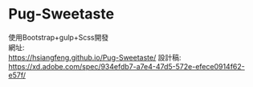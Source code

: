 # Pug-Sweetaste
使用Bootstrap+gulp+Scss開發  
網址:  
https://hsiangfeng.github.io/Pug-Sweetaste/
設計稿:
https://xd.adobe.com/spec/934efdb7-a7e4-47d5-572e-efece0914f62-e57f/
